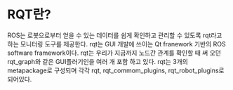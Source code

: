 # RQT란?
ROS는 로봇으로부터 얻을 수 있는 데이터를 쉽게 확인하고 관리할 수 있도록 rqt라고 하는 모니터링 도구를 제공한다. rqt는 GUI 개발에 쓰이는 Qt franework 기반의 ROS software framework이다. rqt는 우리가 지금까지 노드간 관계를 확인할 때 써 오던 rqt_graph와 같은 GUI플러기인을 여러 개 포함 하고 있다. rqt는 3개의 metapackage로 구성되며 각각 rqt, rqt_commom_plugins, rqt_robot_plugins로 되어있다. 

